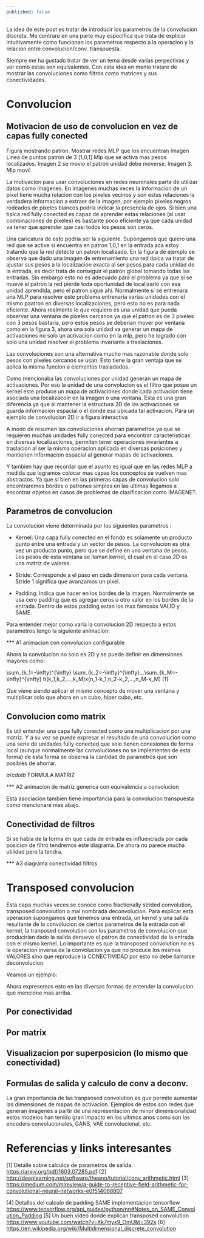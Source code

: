 ```yaml
---
published: false
---
```


La idea de este post es tratar de introducir los parametros de la convolucion discreta. Me centrare en una parte muy especifica que trata de explicar intuitivamente como funcionan los parametros respecto a la operacion y la relacion entre convolucion/conv. transpuesta.

Siempre me ha gustado tratar de ver un tema desde varias perpectivas y ver como estas son equivalentes. Con esta idea en mente tratare de mostrar las convoluciones como filtros como matrices y sus conectividades.

# Convolucion


## Motivacion de uso de convolucion en vez de capas fully conected

Figura mostrando patron. Mostrar redes MLP que los encuentran
Imagen Linea de puntos patron de 3 [1,0,1]  Mlp que se activa mas pesos localizados. Imagen 2 se movio el patron unidad debe moverse. Imagen 3. Mlp movil

La motivacion para usar convoluciones en redes neuronales parte de utilizar datos como imagenes. En imagenes muchas veces la informacion de un pixel tiene mucha relacion con los pixeles vecinos y son estas relaciones la verdadera informacion a extraer de la imagen, por ejemplo pixeles negros rodeados de pixeles blancos podria indicar la presencia de ojos. Si bien una tipica red fully conected es capaz de aprender estas relaciones (al usar combinaciones de pixeles) es bastante poco eficiente ya que cada unidad va tener que aprender que casi todos los pesos son ceros.

Una caricatura de esto podria ser la siguiente. Supongamos que quiero una red que se active si encuentra en patron 1,0,1 en la entrada aca estoy tratando que la red detecte un patron localizado. En la figura de ejemplo se observa que dado una imagen de entrenamiento una red tipica va tratar de ajustar sus pesos a la localizacion exacta al ser pesos para cada unidad de la entrada, es decir trata de conseguir el patron global tomando todas las entradas. Sin embargo esto no es adecuado para el problema ya que si se mueve el patron la red pierde toda oportunidad de localizarlo con esa unidad aprendida, pero el patron sigue ahi. Normalmente si se entrenara una MLP para resolver este problema entrenaria varias unidades con el mismo paatron en diversas localizaciones, pero esto no es para nada eficiente. Ahora realmente lo que requiero es una unidad que pueda observar una ventana de pixeles cercanos ya que el patron es de 3 pixeles con 3 pesos bastaria, pero estos pesos se deberian mover por ventana como en la figura 3, ahora una sola unidad va generar un mapa de activaciones no solo un activacion como en la mlp, pero he logrado con solo una unidad resolver el problema invariante a traslaciones.

Las convoluciones son una alternativa mucho mas razonable donde solo pesos con pixeles cercanos se usan. Esto tiene la gran ventaja que se aplica la misma funcion a elementos trasladados. 

Como mencionaba las convoluciones por unidad generan un mapa de activaciones. Por eso la unidad de una convolucion es el filtro que posee un kernel este produce un mapa de activaciones donde cada activacion tiene asociada una localizacoin en la imagen o una ventana. Esta es una gran diferencia ya que al mantener la estructura 2D de las activaciones se guarda informacion espacial o el donde esa ubicada tal activacion. Para un ejemplo de convolucion 2D ir a figura interactiva

A modo de resumen las convoluciones ahorran parametros ya que se requieren muchas unidades fully conected para encontrar caracteristicas en diversas localizaciones, permiten tener operaciones invariantes a traslacion al ser la misma operacion aplicada en diversas posiciones y mantienen informacion espacial al generar mapas de activaciones.

Y tambien hay que recordar que el asunto es igual que en las redes MLP a medida que logramos colocar mas capas los conceptos se vuelven mas abstractos. Ya que si bien en las primeras capas de convolucion solo encontraremos bordes o patrones simples en las ultimas llegamos a encontrar objetos en casos de problemas de clasificacion como IMAGENET.


## Parametros de convolucion

La convolucion viene determinada por los siguientes parametros :

* Kernel: Una capa fully conected en el fondo es solamente un producto punto entre una entrada y un vector de pesos. La convolucion es otra vez un producto punto, pero que se define en una ventana de pesos. Los pesos de esta ventana se llaman kernel, el cual en el caso 2D es una matriz de valores. 

* Stride: Corresponde a el paso en cada dimension para cada ventana. Stride 1 significa que avanzamos un pixel.

* Padding: Indica que hacer en los bordes de la imagen. Normalmente se usa cero padding que es agregar ceros u otro valor en los bordes de la entrada. Dentro de estos padding estan los mas famosos VALID y SAME. 

Para entender mejor como varia la convolucion 2D respecto a estos parametros tengo la siguiente animacion:

*** A1 animacion con convolucion configurable


Ahora la convolucion no solo es 2D y se puede definir  en dimensiones mayores como: 

\sum_{k_1=-\infty}^{\infty} \sum_{k_2=-\infty}^{\infty}...\sum_{k_M=-\infty}^{\infty} h(k_1,k_2,...,k_M)x(n_1-k_1,n_2-k_2,...,n_M-k_M)
 [1]

Que viene siendo aplicar el mismo concepto de mover una ventana y multiplicar solo que ahora en un cubo, hiper cubo, etc.



## Convolucion como matrix

Es util entender una capa fully conected como una multiplicacion por una matriz. Y a su vez se puede expresar el resultado de una convolucion como una serie de unidades fully conected que solo tienen conexiones de forma local (aunque normalmente las convoluciones no se implementen de esta forma) de esta forma se observa la cantidad de parametros que son posibles de ahorrar. 

$a /cdot b$
FORMULA MATRIZ

*** A2 animacion de matriz generica con equivalencia a convolucion 


Esta asociacion tambien tiene importancia para la convolucion transpuesta como mencionare mas abajo.



## Conectividad de filtros

Si se habla de la forma en que cada de entrada es influenciada por cada posicion de filtro tendremos este diagrama. De ahora no parece mucha utilidad pero la tendra. 

*** A3 diagrama conectividad filtros



# Transposed convolucion

Esta capa muchas veces se conoce como fractionally strided convolution, transposed convolution o  mal nombrada deconvolucion. Para explicar esta operacion supongamos que tenemos una entrada, un kernel y una salida resultante de la convolucion de ciertos parametros de la entrada con el kernel, la tranposed convolution son los parametros de convolucion que producirian dado la salida denuevo el patron de conectividad de la entrada con el mismo kernel. Lo importante es que la transposed convolution no es la operacion inversa de la convolucion ya que no produce los mismos VALORES sino que reproduce la CONECTIVIDAD por esto no debe llamarse deconvolucion. 

Veamos un ejemplo:

Ahora expresemos esto en las diversas formas de entender la convolucion que mencione mas arriba.

## Por conectividad

## Por matrix

## Visualizacion por superposicion (lo mismo que conectividad)

## Formulas de salida y calculo de conv a deconv.

La gran importancia de las tranpsosed convolution es que permite aumentar las dimensiones de mapas de activacion. Ejemplos de estos son redes que generan imagenes a partir de una representacion de minor dimensionalidad estos modelos han tenido gran impacto en los ultimos anos como son las encoders convolucionales, GANS, VAE convolucional, etc.

# Referencias y links interesantes
[1] Detalle sobre calculos de parametros de salida. https://arxiv.org/pdf/1603.07285.pdf
[2] http://deeplearning.net/software/theano/tutorial/conv_arithmetic.html
[3] https://medium.com/mlreview/a-guide-to-receptive-field-arithmetic-for-convolutional-neural-networks-e0f514068807

[4] Detalles del calculo de padding SAME implementacion tensorflow https://www.tensorflow.org/api_guides/python/nn#Notes_on_SAME_Convolution_Padding
[5] Un buen video donde explican transposed convolution https://www.youtube.com/watch?v=Xk7myx9_OmU&t=392s
[6] https://en.wikipedia.org/wiki/Multidimensional_discrete_convolution

